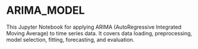 # ARIMA_MODEL
This Jupyter Notebook for applying ARIMA (AutoRegressive Integrated Moving Average) to time series data. It covers data loading, preprocessing, model selection, fitting, forecasting, and evaluation.
